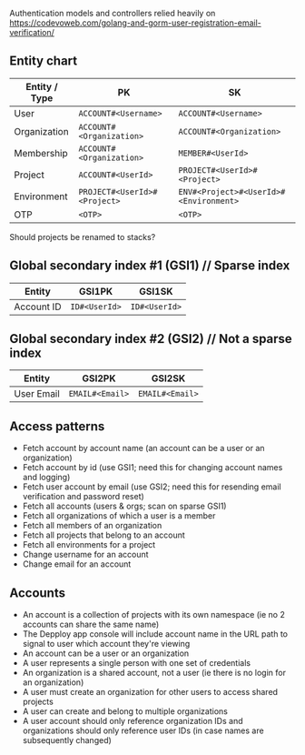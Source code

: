 Authentication models and controllers relied heavily on https://codevoweb.com/golang-and-gorm-user-registration-email-verification/

## Entity chart

| Entity / Type | PK                           | SK                                     |
| ------------- | ---------------------------- | -------------------------------------- |
| User          | `ACCOUNT#<Username>`         | `ACCOUNT#<Username>`                   |
| Organization  | `ACCOUNT#<Organization>`     | `ACCOUNT#<Organization>`               |
| Membership    | `ACCOUNT#<Organization>`     | `MEMBER#<UserId>`                      |
| Project       | `ACCOUNT#<UserId>`           | `PROJECT#<UserId>#<Project>`           |
| Environment   | `PROJECT#<UserId>#<Project>` | `ENV#<Project>#<UserId>#<Environment>` |
| OTP           | `<OTP>`                      | `<OTP>`                                |

Should projects be renamed to stacks?

## Global secondary index #1 (GSI1) // Sparse index

| Entity     | GSI1PK        | GSI1SK        |
| ---------- | ------------- | ------------- |
| Account ID | `ID#<UserId>` | `ID#<UserId>` |

## Global secondary index #2 (GSI2) // Not a sparse index

| Entity     | GSI2PK          | GSI2SK          |
| ---------- | --------------- | --------------- |
| User Email | `EMAIL#<Email>` | `EMAIL#<Email>` |

## Access patterns

- Fetch account by account name (an account can be a user or an organization)
- Fetch account by id (use GSI1; need this for changing account names and logging)
- Fetch user account by email (use GSI2; need this for resending email verification and password reset)
- Fetch all accounts (users & orgs; scan on sparse GSI1)
- Fetch all organizations of which a user is a member
- Fetch all members of an organization
- Fetch all projects that belong to an account
- Fetch all environments for a project
- Change username for an account
- Change email for an account

## Accounts

- An account is a collection of projects with its own namespace (ie no 2 accounts can share the same name)
- The Depploy app console will include account name in the URL path to signal to user which account they're viewing
- An account can be a user or an organization
- A user represents a single person with one set of credentials
- An organization is a shared account, not a user (ie there is no login for an organization)
- A user must create an organization for other users to access shared projects
- A user can create and belong to multiple organizations
- A user account should only reference organization IDs and organizations should only reference user IDs (in case names are subsequently changed)
